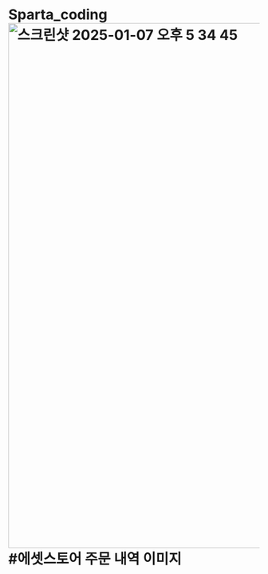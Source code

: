 # Sparta_coding<img width="1052" alt="스크린샷 2025-01-07 오후 5 34 45" src="https://github.com/user-attachments/assets/8120f07a-8d9d-4106-99ed-b2816723f14c" /> #에셋스토어 주문 내역 이미지

